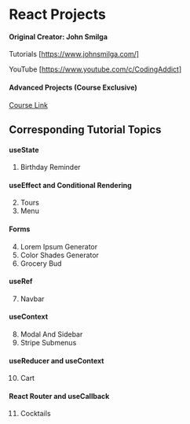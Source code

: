 # React Projects

#### Original Creator: John Smilga

Tutorials [https://www.johnsmilga.com/]

YouTube [https://www.youtube.com/c/CodingAddict]

#### Advanced Projects (Course Exclusive)

[Course Link](https://www.udemy.com/course/react-tutorial-and-projects-course/?couponCode=REACT-OCT)

## Corresponding Tutorial Topics

#### useState

1. Birthday Reminder

#### useEffect and Conditional Rendering

2. Tours
3. Menu

#### Forms

4. Lorem Ipsum Generator
5. Color Shades Generator
6. Grocery Bud

#### useRef

7. Navbar

#### useContext

8. Modal And Sidebar
9. Stripe Submenus

#### useReducer and useContext

10. Cart

#### React Router and useCallback

11. Cocktails
